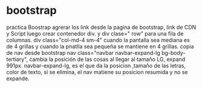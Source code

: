 # bootstrap
practica Boostrap
agrerar los link desde la pagina de bootstrap, link de CDN y Script
luego crear contenedor div.
y div clase=" row" para una fila de columnas.
div class="col-md-4 sm-4" cuando la pantalla sea mediana es de 4 grillas y cuando la pnatlla sea pequeña se mantiene en 4 grillas.
copia de nav desde bootstrap
nav class="navbar navbar-expand-lg bg-body-tertiary", cambia la posición de las cosas al llegar al tamaño LG, expand 991px.
 navbar-expand-lg, es el que da la posicion ,tamaño de las letras, color de texto, si se elimina, el nav matiene su posicion resumida y no se expande.
